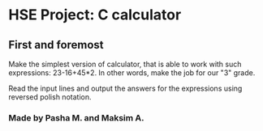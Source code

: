 # HSE Project: C calculator

## First and foremost
Make the simplest version of calculator, that is able to work with such expressions: 23-16+45*2.
In other words, make the job for our "3" grade.

Read the input lines and output the answers for the expressions using reversed polish notation.

### Made by Pasha M. and Maksim A.

